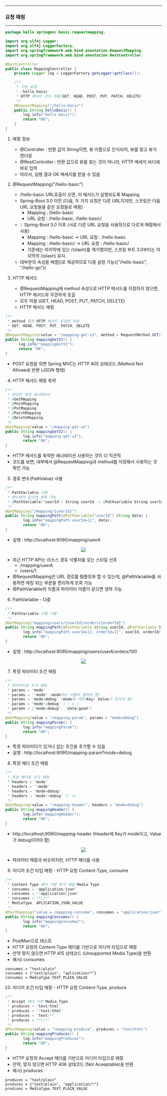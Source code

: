 -----
### 요청 매핑
-----
```java
package hello.springmvc.basic.requestmapping;

import org.slf4j.Logger;
import org.slf4j.LoggerFactory;
import org.springframework.web.bind.annotation.RequestMapping;
import org.springframework.web.bind.annotation.RestController;

@RestController
public class MappingController {
    private Logger log = LoggerFactory.getLogger(getClass());

    /**
     * 기본 요청
     * /hello-basic
     * HTTP 메서드 모두 허용(GET, HEAD, POST, PUT, PATCH, DELETE)
     */
    @RequestMapping("/hello-basic")
    public String helloBasic() {
        log.info("hello basic");
        return "OK";
    }
}
```
1. 매핑 정보
   - @Controller : 반환 값이 String이면, 뷰 이름으로 인식되어, 뷰를 찾고 뷰가 렌더링
   - @RestController : 반환 값으로 뷰를 찾는 것이 아니라, HTTP 메세지 바디에 바로 입력
   - 따라서, 실행 결과 OK 메세지를 받을 수 있음

2. @RequestMapping("/hello-basic")
   - /hello-basic URL호출이 오면, 이 메서드가 실행되도록 Mapping
   - Spring-Boot 3.0 이전 (다음, 두 가지 요청은 다른 URL이지만, 스프링은 다음 URL 요청들을 같은 요청들로 매핑)
     + Mapping : /hello-basic
     + URL 요청 : /hello-basic, /hello-basic/
   - 💡 Spring-Boot 3.0 이후 (서로 다른 URL 요청을 사용하므로 다르게 매핑해서 사용)
     + Mapping : /hello-basic → URL 요청 : /hello-basic
     + Mapping : /hello-basic/ → URL 요청 : /hello-basic/
     + 기존에는 마지막에 있는 /(slash)를 제거했지만, 스프링 부트 3.0부터는 마지막의 /(slash) 유지
   - 대부분의 속성을 배열[]로 제공하므로 다중 설정 가능({"/hello-basic", "/hello-go"})

3. HTTP 메서드
    - @RequestMapping에 method 속성으로 HTTP 메서드를 지정하지 않으면, HTTP 메서드와 무관하게 호출
    - 모두 허용 (GET, HEAD, POST, PUT, PATCH, DELETE)
    - HTTP 메서드 매핑
```java
/**
 * method 특정 HTTP 메서드 요청만 허용
 * GET, HEAD, POST, PUT, PATCH, DELETE
 */
@RequestMapping(value = "/mapping-get-v1", method = RequestMethod.GET)
public String mappingGetV1() {
      log.info("mappingGetV1");
      return "OK";
}
```
   - POST 요청을 하면 Spring MVC는 HTTP 405 상태코드 (Method Not Allowed) 반환 (JSON 형태)

4. HTTP 메서드 매핑 축약
```java
/**
 * 편리한 축약 애너테이션
 * @GetMApping
 * @PostMapping
 * @PutMapping
 * @PatchMapping
 * @DeleteMapping
 */
@GetMapping(value = "/mapping-get-v2")
public String mappingGetV2() {
        log.info("mapping-get-v2");
        return "OK";
}
```
   - HTTP 메서드를 축약한 애너테이션 사용하는 것이 더 직관적
   - 코드를 보면, 내부에서 @RequestMapping과 method를 지정해서 사용하는 것 확인 가능

5. 경로 변수(PathValue) 사용
```java
/**
 * PathVariable 사용
 * 변수명이 같으면 생략 가능
 * @PathVariable("userId") String userId -> @Pathvariable String userId
 */
@GetMapping("/mapping/{userId}")
public String mappingPath(@PathVariable("userId") String data) {
        log.info("mappingPath userId={}", data);
        return "OK";
}
```
   - 실행 : http://localhost:9090/mapping/userA
<div align="center">
<img src="https://github.com/sooyounghan/Spring/assets/34672301/a655b78b-145f-4458-a723-1d228f258166">
</div>

   - 최근 HTTP API는 리소스 경로 식별자를 넣는 스타일 선호
     + /mapping/userA
     + /users/1
   - @RequestMapping은 URL 경로를 템플릿화 할 수 있는데, @PathVariable을 사용하면 매칭 되는 부분을 편리하게 조회 가능
   - @PathVariable의 이름과 파라미터 이름이 같으면 생략 가능

6. PathVariable - 다중
```java
/**
 * PathVariable 다중 사용
 */
@GetMapping("mapping/users/{userId}/orders/{orderId}")
public String mappingPath(@PathVariable String userId, @PathVariable String orderId) {
        log.info("mappingPath userId={}, orderId={}", userId, orderId);
        return "OK";
}
```
   - 실행 : http://localhost:9090/mapping/users/userA/orders/100
<div align="center">
<img src="https://github.com/sooyounghan/Spring/assets/34672301/fa37efff-19ba-450d-bc73-b994dc5b67a9">
</div>

7. 특정 파라미터 조건 매핑
```java
/**
 * 파라미터로 추가 매핑
 * params = "mode"
 * params = "!mode" (mode라는 이름이 없어야 함)
 * params = "mode=debug" (mode에 대한(Key) Value가 있어야 함)
 * params = "mode!=debug" ( ! = )
 * params = {"mode=debug", "data=good"}
 */
@GetMapping(value = "/mapping-param", params = "mode=debug")
public String mappingParam() {
        log.info("mappingParam");
        return "OK";
}
```
   - 특정 파라미터가 있거나 없는 조건을 추가할 수 있음
   - 실행 : http://localhost:9090/mapping-param?mode=debug

8. 특정 헤더 조건 매핑
```java
/**
 * 특정 헤더로 추가 매핑
 * headers = "mode"
 * headers = "!mode"
 * headers = "mode=debug"
 * headers = "mode!=debug" (! =)
 */
@GetMapping(value = "/mapping-header", headers = "mode=debug")
public String mappingHeader() {
        log.info("mappingHeader");
        return "OK";
}
```
   - http://localhost:9090/mapping-header (Header에 Key가 mode이고, Value가 debug이어야 함)
<div align="center">
<img src="https://github.com/sooyounghan/Spring/assets/34672301/5ec11b27-7a2b-40b0-b953-ee3344317a92">
</div>

   - 파라미터 매핑과 비슷하지만, HTTP 헤더를 사용

9. 미디어 조건 타입 매핑 - HTTP 요청 Content-Type, consume
```java
/**
 * Content-Type 헤더 기반 추가 매핑 Media Type
 * consumes = "application/json"
 * consumes = "!application/json"
 * consumes = "*\/*"
 * MediaType, APLICATION_JSON_VALUE
 */
@PostMapping("value = /mapping-consume", consumes = "application/json")
public String mappingConsumes() {
        log.info("mappingConsumes");
        return "OK";
}
```
   - PostMan으로 테스트
   - HTTP 요청의 Content-Type 헤더를 기반으로 미디어 타입으로 매핑
   - 만약 맞지 않으면 HTTP 415 상태코드 (Unsupported Media Type)을 반환
   - 예시) consumes
```
consumes = "text/plain"
consumes = {"text/plain", "aplication/*"}
consumes = MediaType.TEXT_PLAIN_VALUE
```

10. 미디어 조건 타입 매핑 - HTTP 요청 Content-Type, produce
```java
/**
 * Accept 헤더 기반 Media Type
 * produces = "text/html"
 * produces = "!text/html"
 * produces = "text/*"
 * produces = "*\/*"
 */
@PostMapping(value = "/mapping-produce", produces = "text/html")
public String mappingProduces() {
        log.info("mappingProduces");
        return "OK";
}
```
   - HTTP 요청의 Accept 헤더를 기반으로 미디어 타입으로 매핑
   - 만약, 맞지 않으면 HTTP 406 상태코드 (Not Aceeptable)을 반환
   - 예시) produces
```
produces = "text/plain"
produces = {"text/plain", "application/*"}
prodcues = MediaType.TEXT_PLAIN_VALUE
```
